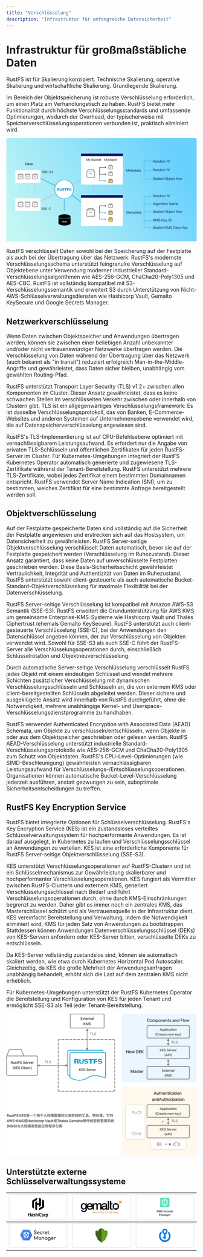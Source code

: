 ```yaml
---
title: "Verschlüsselung"
description: "Infrastruktur für umfangreiche Datensicherheit"
---
```


# Infrastruktur für großmaßstäbliche Daten

RustFS ist für Skalierung konzipiert. Technische Skalierung, operative Skalierung und wirtschaftliche Skalierung. Grundlegende Skalierung.

Im Bereich der Objektspeicherung ist robuste Verschlüsselung erforderlich, um einen Platz am Verhandlungstisch zu haben. RustFS bietet mehr Funktionalität durch höchste Verschlüsselungsstandards und umfassende Optimierungen, wodurch der Overhead, der typischerweise mit Speicherverschlüsselungsoperationen verbunden ist, praktisch eliminiert wird.

![Datenverschlüsselungsarchitektur](images/s5-1.png)

RustFS verschlüsselt Daten sowohl bei der Speicherung auf der Festplatte als auch bei der Übertragung über das Netzwerk. RustFS's modernste Verschlüsselungsschema unterstützt feingranulre Verschlüsselung auf Objektebene unter Verwendung moderner industrieller Standard-Verschlüsselungsalgorithmen wie AES-256-GCM, ChaCha20-Poly1305 und AES-CBC. RustFS ist vollständig kompatibel mit S3-Verschlüsselungssemantik und erweitert S3 durch Unterstützung von Nicht-AWS-Schlüsselverwaltungsdiensten wie Hashicorp Vault, Gemalto KeySecure und Google Secrets Manager.

## Netzwerkverschlüsselung

Wenn Daten zwischen Objektspeicher und Anwendungen übertragen werden, können sie zwischen einer beliebigen Anzahl unbekannter und/oder nicht vertrauenswürdiger Netzwerke übertragen werden. Die Verschlüsselung von Daten während der Übertragung über das Netzwerk (auch bekannt als "in transit") reduziert erfolgreich Man-in-the-Middle-Angriffe und gewährleistet, dass Daten sicher bleiben, unabhängig vom gewählten Routing-Pfad.

RustFS unterstützt Transport Layer Security (TLS) v1.2+ zwischen allen Komponenten im Cluster. Dieser Ansatz gewährleistet, dass es keine schwachen Stellen im verschlüsselten Verkehr zwischen oder innerhalb von Clustern gibt. TLS ist ein allgegenwärtiges Verschlüsselungsframework: Es ist dasselbe Verschlüsselungsprotokoll, das von Banken, E-Commerce-Websites und anderen Systemen auf Unternehmensebene verwendet wird, die auf Datenspeicherverschlüsselung angewiesen sind.

RustFS's TLS-Implementierung ist auf CPU-Befehlsebene optimiert mit vernachlässigbarem Leistungsaufwand. Es erfordert nur die Angabe von privaten TLS-Schlüsseln und öffentlichen Zertifikaten für jeden RustFS-Server im Cluster. Für Kubernetes-Umgebungen integriert der RustFS Kubernetes Operator automatisch generierte und zugewiesene TLS-Zertifikate während der Tenant-Bereitstellung. RustFS unterstützt mehrere TLS-Zertifikate, wobei jedes Zertifikat einem bestimmten Domainnamen entspricht. RustFS verwendet Server Name Indication (SNI), um zu bestimmen, welches Zertifikat für eine bestimmte Anfrage bereitgestellt werden soll.

## Objektverschlüsselung

Auf der Festplatte gespeicherte Daten sind vollständig auf die Sicherheit der Festplatte angewiesen und erstrecken sich auf das Hostsystem, um Datensicherheit zu gewährleisten. RustFS Server-seitige Objektverschlüsselung verschlüsselt Daten automatisch, bevor sie auf der Festplatte gespeichert werden (Verschlüsselung im Ruhezustand). Dieser Ansatz garantiert, dass keine Daten auf unverschlüsselte Festplatten geschrieben werden. Diese Basis-Sicherheitsschicht gewährleistet Vertraulichkeit, Integrität und Authentizität von Daten im Ruhezustand. RustFS unterstützt sowohl client-gesteuerte als auch automatische Bucket-Standard-Objektverschlüsselung für maximale Flexibilität bei der Datenverschlüsselung.

RustFS Server-seitige Verschlüsselung ist kompatibel mit Amazon AWS-S3 Semantik (SSE-S3). RustFS erweitert die Grundunterstützung für AWS KMS um gemeinsame Enterprise-KMS-Systeme wie Hashicorp Vault und Thales Ciphertrust (ehemals Gemalto KeySecure). RustFS unterstützt auch client-gesteuerte Verschlüsselung (SSE-C), bei der Anwendungen den Datenschlüssel angeben können, der zur Verschlüsselung von Objekten verwendet wird. Sowohl für SSE-S3 als auch SSE-C führt der RustFS-Server alle Verschlüsselungsoperationen durch, einschließlich Schlüsselrotation und Objektneuverschlüsselung.

Durch automatische Server-seitige Verschlüsselung verschlüsselt RustFS jedes Objekt mit einem eindeutigen Schlüssel und wendet mehrere Schichten zusätzlicher Verschlüsselung mit dynamischen Verschlüsselungsschlüsseln und Schlüsseln an, die von externem KMS oder client-bereitgestellten Schlüsseln abgeleitet werden. Dieser sichere und ausgeklügelte Ansatz wird innerhalb von RustFS durchgeführt, ohne die Notwendigkeit, mehrere unabhängige Kernel- und Userspace-Verschlüsselungsdienstprogramme zu handhaben.

RustFS verwendet Authenticated Encryption with Associated Data (AEAD) Schemata, um Objekte zu verschlüsseln/entschlüsseln, wenn Objekte in oder aus dem Objektspeicher geschrieben oder gelesen werden. RustFS AEAD-Verschlüsselung unterstützt industrielle Standard-Verschlüsselungsprotokolle wie AES-256-GCM und ChaCha20-Poly1305 zum Schutz von Objektdaten. RustFS's CPU-Level-Optimierungen (wie SIMD-Beschleunigung) gewährleisten vernachlässigbaren Leistungsaufwand für Verschlüsselungs-/Entschlüsselungsoperationen. Organisationen können automatische Bucket-Level-Verschlüsselung jederzeit ausführen, anstatt gezwungen zu sein, suboptimale Sicherheitsentscheidungen zu treffen.

## RustFS Key Encryption Service

RustFS bietet integrierte Optionen für Schlüsselverschlüsselung. RustFS's Key Encryption Service (KES) ist ein zustandsloses verteiltes Schlüsselverwaltungssystem für hochperformante Anwendungen. Es ist darauf ausgelegt, in Kubernetes zu laufen und Verschlüsselungsschlüssel an Anwendungen zu verteilen. KES ist eine erforderliche Komponente für RustFS Server-seitige Objektverschlüsselung (SSE-S3).

KES unterstützt Verschlüsselungsoperationen auf RustFS-Clustern und ist ein Schlüsselmechanismus zur Gewährleistung skalierbarer und hochperformanter Verschlüsselungsoperationen. KES fungiert als Vermittler zwischen RustFS-Clustern und externem KMS, generiert Verschlüsselungsschlüssel nach Bedarf und führt Verschlüsselungsoperationen durch, ohne durch KMS-Einschränkungen begrenzt zu werden. Daher gibt es immer noch ein zentrales KMS, das Masterschlüssel schützt und als Vertrauensquelle in der Infrastruktur dient. KES vereinfacht Bereitstellung und Verwaltung, indem die Notwendigkeit eliminiert wird, KMS für jeden Satz von Anwendungen zu bootstrappen. Stattdessen können Anwendungen Datenverschlüsselungsschlüssel (DEKs) von KES-Servern anfordern oder KES-Server bitten, verschlüsselte DEKs zu entschlüsseln.

Da KES-Server vollständig zustandslos sind, können sie automatisch skaliert werden, wie etwa durch Kubernetes Horizontal Pod Autoscaler. Gleichzeitig, da KES die große Mehrheit der Anwendungsanfragen unabhängig behandelt, erhöht sich die Last auf dem zentralen KMS nicht erheblich.

Für Kubernetes-Umgebungen unterstützt der RustFS Kubernetes Operator die Bereitstellung und Konfiguration von KES für jeden Tenant und ermöglicht SSE-S3 als Teil jeder Tenant-Bereitstellung.

![KES Key Encryption Service Architektur](images/s5-2.png)

## Unterstützte externe Schlüsselverwaltungssysteme

| ![AWS KMS](images/s5i-1.png) | ![HashiCorp Vault](images/s5i-2.png) | ![Google Secret Manager](images/s5i-3.png) |
|-------------------------------|----------------------------------------|-------------------------------------------|
| ![Azure Key Vault](images/s5i-4.png) | ![Thales CipherTrust](images/s5i-5.png) | ![Fortanix](images/s5i-6.png) |

